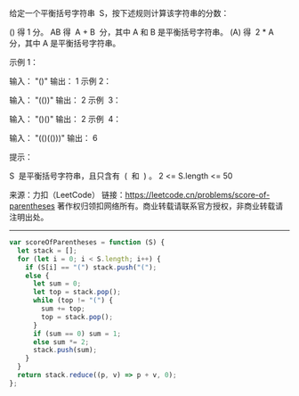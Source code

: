 给定一个平衡括号字符串  S，按下述规则计算该字符串的分数：

() 得 1 分。
AB 得  A + B  分，其中 A 和 B 是平衡括号字符串。
(A) 得  2 \* A  分，其中 A 是平衡括号字符串。

示例 1：

输入： "()"
输出： 1
示例 2：

输入： "(())"
输出： 2
示例  3：

输入： "()()"
输出： 2
示例  4：

输入： "(()(()))"
输出： 6

提示：

S  是平衡括号字符串，且只含有  (  和  ) 。
2 <= S.length <= 50

来源：力扣（LeetCode）
链接：https://leetcode.cn/problems/score-of-parentheses
著作权归领扣网络所有。商业转载请联系官方授权，非商业转载请注明出处。

---

```javascript
var scoreOfParentheses = function (S) {
  let stack = [];
  for (let i = 0; i < S.length; i++) {
    if (S[i] == "(") stack.push("(");
    else {
      let sum = 0;
      let top = stack.pop();
      while (top != "(") {
        sum += top;
        top = stack.pop();
      }
      if (sum == 0) sum = 1;
      else sum *= 2;
      stack.push(sum);
    }
  }
  return stack.reduce((p, v) => p + v, 0);
};
```
